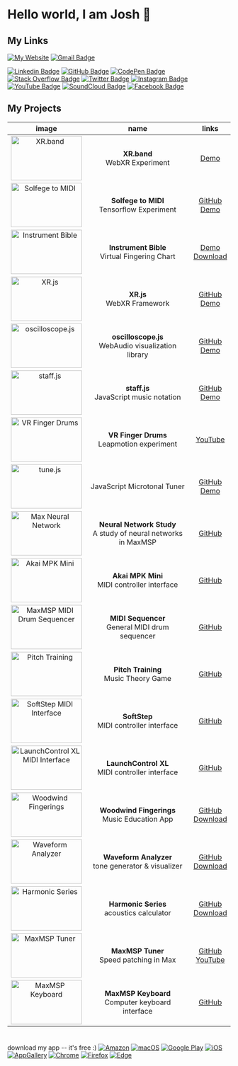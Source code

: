 # Hello world, I am Josh 👋

## My Links
[![My Website](https://img.shields.io/badge/-joshstovall.com-fff?style=flat&logo=circle)](https://joshstovall.com "My Personal Website") [![Gmail Badge](https://img.shields.io/badge/-joshstovall@gmail.com-c14438?style=flat&logo=Gmail&logoColor=white)](mailto:joshstovall@gmail.com "Connect via Email") 

[![Linkedin Badge](https://img.shields.io/badge/-Josh%20Stovall-0072b1?style=flat&logo=Linkedin&logoColor=white)](https://linkedin.com/in/joshstovall/ "Connect on LinkedIn") [![GitHub Badge](https://img.shields.io/badge/-joshstovall-333?style=flat&logo=GitHub&logoColor=white)](https://github.com/joshstovall/ "Connect on GitHub") [![CodePen Badge](https://img.shields.io/badge/-Josh%20Stovall-444857?style=flat&logo=CodePen&logoColor=white)](https://codepen.com/joshstovall/ "Connect on CodePen") [![Stack Overflow Badge](https://img.shields.io/badge/-Josh%20Stovall-FE7A16?style=flat&logo=stackoverflow&logoColor=white)](https://stackoverflow.com/users/10499018/josh-stovall "Connect on Stack Overflow") [![Twitter Badge](https://img.shields.io/badge/-@j__stov-00acee?style=flat&logo=Twitter&logoColor=white)](https://twitter.com/intent/follow?screen_name=j_stov "Follow on Twitter") [![Instagram Badge](https://img.shields.io/badge/-@josh__stovall-833AB4?style=flat&logo=Instagram&logoColor=white)](https://instagram.com/josh_stovall "Follow on Instagram") [![YouTube Badge](https://img.shields.io/badge/-Josh%20Stovall-FF0000?style=flat&logo=YouTube&logoColor=white)](https://youtube.com/channel/UCwzGLJO1mmmVuN-2I4mKKbA "Connect on YouTube")  [![SoundCloud Badge](https://img.shields.io/badge/-Josh%20Stovall-FF3300?style=flat&logo=SoundCloud&logoColor=white)](https://soundcloud.com/josh_stovall "Connect on SoundCloud") [![Facebook Badge](https://img.shields.io/badge/-Josh%20Stovall-3b5998?style=flat&logo=Facebook&logoColor=white)](https://facebook.com/joshstovallmusic/ "Connect on Facebook") 

## My Projects
| image | name | links | 
| :-: | :-: |:-: |
|[<img src="https://joshstovall.com/img/xrband.png" width="160 !important" height="100" title="XR.band"/>](http://xr.band) | **XR.band**<br>WebXR Experiment | [Demo](http://xr.band/)|
|[<img src="https://joshstovall.com/img/solfege.gif" width="160 !important" height="100" title="Solfege to MIDI"/>](https://github.com/instrumentbible/solfege.ai) | **Solfege to MIDI**<br>Tensorflow Experiment | [GitHub](https://github.com/instrumentbible/solfege.ai) <br> [Demo](https://instrumentbible.github.io/solfege.ai/)|
|[<img src="https://joshstovall.com/img/instrument-bible.gif" width="160" height="100" title="Instrument Bible"/>](https://instrument.bible/)  | **Instrument Bible**<br>Virtual Fingering Chart | [Demo](https://instrument.bible/)<br>[Download](https://instrument.bible/download/)  |
|[<img src="https://joshstovall.com/img/xrjs.png" width="160" height="100" title="XR.js"/>](https://xrjs.dev)  | **XR.js**<br>WebXR Framework | [GitHub](https://github.com/xrscript/xr.js) <br>[Demo](https://xrjs.dev)  | 
|[<img src="https://joshstovall.com/img/oscilloscope.gif" width="160" height="100" title="oscilloscope.js"/>](https://instrumentbible.github.io/oscilloscope.js/)  | **oscilloscope.js** <br> WebAudio visualization library | [GitHub](https://github.com/instrumentbible/oscilloscope.js) <br>[Demo](https://instrumentbible.github.io/oscilloscope.js/)  |
|[<img src="http://joshstovall.com/img/staffjs.gif" width="160" height="100"  title="staff.js"/>](https://github.com/instrumentbible/staff.js)  | **staff.js**<br>JavaScript music notation |[GitHub](https://github.com/instrumentbible/staff.js) <br>[Demo](https://instrumentbible.github.io/staff.js/) |
|[<img src="https://joshstovall.com/img/finger-drums.gif" width="160" height="100" title="VR Finger Drums"/>](https://youtu.be/4_leZ0v8Ekc)  | **VR Finger Drums**<br>Leapmotion experiment | [YouTube](https://youtu.be/4_leZ0v8Ekc) |
|[<img src="https://joshstovall.com/img/tune.png" width="160" height="100"  title="tune.js"/>](https://github.com/instrumentbible/tune.js)  | JavaScript Microtonal Tuner |[GitHub](https://github.com/instrumentbible/tune.js) <br>[Demo](https://instrumentbible.github.io/tune.js/)|
|[<img src="https://joshstovall.com/img/max-neuralnet.gif" width="160" height="100" title="Max Neural Network"/>](https://github.com/joshstovall/MaxMSP-Patches/tree/master/Neural%20Network)  | **Neural Network Study**<br>A study of neural networks in MaxMSP | [GitHub](https://github.com/joshstovall/MaxMSP-Patches/tree/master/Neural%20Network) |
|[<img src="http://joshstovall.com/img/max-akai.png" width="160" height="100" title="Akai MPK Mini" />](https://github.com/joshstovall/MaxMSP-Akai-MPKmini)  | **Akai MPK Mini**<br>MIDI controller interface |[GitHub](https://github.com/joshstovall/MaxMSP-Akai-MPKmini) |
|[<img src="https://joshstovall.com/img/max-sequencer.gif" width="160" height="100" title="MaxMSP MIDI Drum Sequencer"/>](https://github.com/joshstovall/MaxMSP-MIDI-Sequencer)  | **MIDI Sequencer**<br>General MIDI drum sequencer |[GitHub](https://github.com/joshstovall/MaxMSP-MIDI-Sequencer) |
|[<img src="https://joshstovall.com/img/pitch-training.png" width="160" height="100"  title="Pitch Training"/>](https://github.com/joshstovall/Pitch-Training)  | **Pitch Training**<br>Music Theory Game |[GitHub](https://github.com/joshstovall/Pitch-Training) |
|[<img src="https://joshstovall.com/img/max-softstep2.png" width="160" height="100" title="SoftStep MIDI Interface"/>](https://github.com/joshstovall/MaxMSP-SoftStep2)  |  **SoftStep**<br>MIDI controller interface |[GitHub](https://github.com/joshstovall/MaxMSP-SoftStep2) |
|[<img src="https://joshstovall.com/img/max-launchkey.png" width="160" height="100" title="LaunchControl XL MIDI Interface"/>](https://github.com/joshstovall/MaxMSP-LaunchControl-XL)  | **LaunchControl XL**<br>MIDI controller interface |  [GitHub](https://github.com/joshstovall/MaxMSP-LaunchControl-XL) |
|[<img src="https://joshstovall.com/img/woodwind-fingerings.png" width="160" height="100" title="Woodwind Fingerings"/>](https://github.com/instrumentbible/Woodwind-Fingerings)  | **Woodwind Fingerings**<br>Music Education App |  [GitHub](https://github.com/instrumentbible/Woodwind-Fingerings) <br> [Download](https://apps.apple.com/us/app/woodwind-fingerings/id1438221907) |
|[<img src="https://joshstovall.com/img/waveform-analyzer.gif" width="160" height="100" title="Waveform Analyzer"/>](https://apps.apple.com/app/waveform-analyzer/id1439677657)  | **Waveform Analyzer**<br>tone generator & visualizer | [GitHub](https://github.com/joshstovall/Waveform-Analyzer)  <br>[Download](https://apps.apple.com/app/waveform-analyzer/id1439677657) |
|[<img src="https://joshstovall.com/img/harmonic-series.png" width="160" height="100" title="Harmonic Series"/>](https://apps.apple.com/app/harmonic-series/id1439677657)  | **Harmonic Series**<br>acoustics calculator | [GitHub](https://github.com/joshstovall/Harmonic-Series) <br>[Download](https://apps.apple.com/us/app/harmonic-series/id1440432414) 
|[<img src="https://joshstovall.com/img/max-tuner.gif" width="160" height="100" title="MaxMSP Tuner" />](https://github.com/joshstovall/MaxMSP-Tuner)  | **MaxMSP Tuner**<br>Speed patching in Max | [GitHub](https://github.com/joshstovall/MaxMSP-Tuner)<br>[YouTube](https://youtu.be/8dYLysyxQ2M) |
|[<img src="https://joshstovall.com/img/max-keyboard.png" width="160" height="100" title="MaxMSP Keyboard"/>](https://github.com/joshstovall/MaxMSP-Computer-Keyboard)  | **MaxMSP Keyboard**<br>Computer keyboard interface |[GitHub](https://github.com/joshstovall/MaxMSP-Computer-Keyboard) |


# 

download my app -- it's free   :)
<a href="https://amazon.com/dp/B0829P4DX7" target="_blank">![Amazon](https://img.shields.io/badge/-Amazon-000000?&logoColor=FFF&logo=amazon)</a> <a href="https://apps.apple.com/us/app/instrument-bible/id1439750025" target="_blank">![macOS](https://img.shields.io/badge/-macOS-000000?&logoColor=FFF&logo=apple)</a>  <a href="https://play.google.com/store/apps/details?id=com.instrumentbible.instrumentbibleApp" target="_blank">![Google Play](https://img.shields.io/badge/-Google_Play-000000?&logoColor=FFF&logo=google-play)</a> <a href="https://apps.apple.com/us/app/instrument-bible/id1439750025" target="_blank">![iOS](https://img.shields.io/badge/-iOS-000000?&logoColor=FFF&logo=app-store)</a> <a href="https://appgallery.cloud.huawei.com/uowap/index.html#/detailApp/C102556799?appId=C102556799" target="_blank">![AppGallery](https://img.shields.io/badge/-AppGallery-000000?&logoColor=FFF&logo=huawei)</a> <a href="https://chrome.google.com/webstore/detail/lpaeghmjgfelgibkhennclmopjgdoifl" target="_blank">![Chrome](https://img.shields.io/badge/-Chrome-000000?&logoColor=FFF&logo=google-chrome)</a> <a href="https://addons.mozilla.org/firefox/addon/instrument-bible" target="_blank">![Firefox](https://img.shields.io/badge/-Firefox-000000?&logoColor=FFF&logo=firefox)</a> <a href="https://microsoftedge.microsoft.com/addons/detail/instrument-bible/ihkeigfkhcflnkdblhpdicekpidmfmhm/" target="_blank">![Edge](https://img.shields.io/badge/-Edge-000000?&logoColor=FFF&logo=microsoft-edge)</a> 

